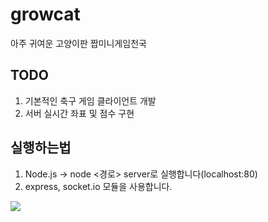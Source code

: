 # growcat
아주 귀여운 고양이판 짭미니게임천국

## TODO
1. 기본적인 축구 게임 클라이언트 개발
2. 서버 실시간 좌표 및 점수 구현

실행하는법
---
1. Node.js -> node <경로> server로 실행합니다(localhost:80)
2. express, socket.io 모듈을 사용합니다.

<div>
	<img src="https://user-images.githubusercontent.com/36301491/46249525-bd366600-c465-11e8-824b-48e48b6aa680.jpg">
</div>

